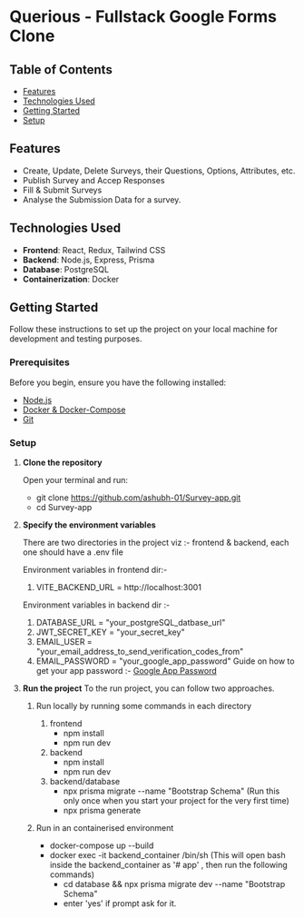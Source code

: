 # Querious - Fullstack Google Forms Clone

## Table of Contents

- [Features](#features)
- [Technologies Used](#technologies-used)
- [Getting Started](#getting-started)
- [Setup](#setup)

## Features

- Create, Update, Delete Surveys, their Questions, Options, Attributes, etc.
- Publish Survey and Accep Responses
- Fill & Submit Surveys
- Analyse the Submission Data for a survey.

## Technologies Used

- **Frontend**: React, Redux, Tailwind CSS
- **Backend**: Node.js, Express, Prisma
- **Database**: PostgreSQL
- **Containerization**: Docker

## Getting Started

Follow these instructions to set up the project on your local machine for development and testing purposes.

### Prerequisites

Before you begin, ensure you have the following installed:

- [Node.js](https://nodejs.org/)
- [Docker & Docker-Compose](https://www.docker.com/get-started)
- [Git](https://git-scm.com/)

### Setup

1. **Clone the repository**

   Open your terminal and run:

   - git clone https://github.com/ashubh-01/Survey-app.git
   - cd Survey-app

2. **Specify the environment variables**

   There are two directories in the project viz :- frontend & backend, each one should have a .env file
   
   Environment variables in frontend dir:-
     1. VITE_BACKEND_URL = http://localhost:3001
   
   Environment variables in backend dir :-
     1. DATABASE_URL = "your_postgreSQL_datbase_url"
     2. JWT_SECRET_KEY = "your_secret_key"
     3. EMAIL_USER = "your_email_address_to_send_verification_codes_from"
     4. EMAIL_PASSWORD = "your_google_app_password" Guide on how to get your app password :- [Google App Password](https://knowledge.workspace.google.com/kb/how-to-create-app-passwords-000009237)

3. **Run the project**
   To the run project, you can follow two approaches.
   1. Run locally by running some commands in each directory
      1. frontend
         - npm install
         - npm run dev
      2. backend
         - npm install
         - npm run dev
      3. backend/database
         - npx prisma migrate --name "Bootstrap Schema" (Run this only once when you start your project for the very first time)
         - npx prisma generate
     
   2. Run in an containerised environment
      - docker-compose up --build
      - docker exec -it backend_container /bin/sh (This will open bash inside the backend_container as '# app' , then run the following commands)
        - cd database && npx prisma migrate dev --name "Bootstrap Schema"
        - enter 'yes' if prompt ask for it.
      
      
      
   
